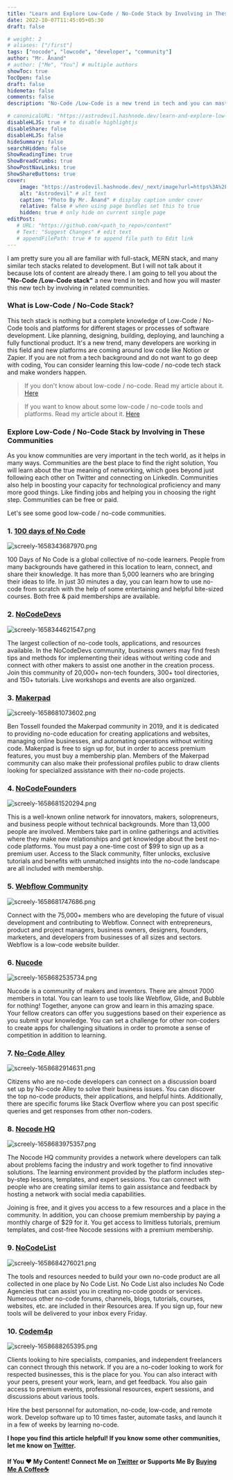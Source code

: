 ```yaml
---
title: "Learn and Explore Low-Code / No-Code Stack by Involving in These Communities"
date: 2022-10-07T11:45:05+05:30
draft: false

# weight: 2
# aliases: ["/first"]
tags: ["nocode", "lowcode", "developer", "community"]
author: "Mr. Ånand"
# author: ["Me", "You"] # multiple authors
showToc: true
TocOpen: false
draft: false
hidemeta: false
comments: false
description: "No-Code /Low-Code is a new trend in tech and you can master this new tech by involving in communities."

# canonicalURL: "https://astrodevil.hashnode.dev/learn-and-explore-low-code-no-code-stack-by-involving-in-these-communities"
disableHLJS: true # to disable highlightjs
disableShare: false
disableHLJS: false
hideSummary: false
searchHidden: false
ShowReadingTime: true
ShowBreadCrumbs: true
ShowPostNavLinks: true
ShowShareButtons: true
cover:
    image: "https://astrodevil.hashnode.dev/_next/image?url=https%3A%2F%2Fcdn.hashnode.com%2Fres%2Fhashnode%2Fimage%2Fupload%2Fv1661194155801%2FDgk_eSQ2f.png%3Fw%3D1600%26h%3D840%26fit%3Dcrop%26crop%3Dentropy%26auto%3Dcompress%2Cformat%26format%3Dwebp&w=3840&q=75" # image path/url
    alt: "Astrodevil" # alt text
    caption: "Photo By Mr. Ånand" # display caption under cover
    relative: false # when using page bundles set this to true
    hidden: true # only hide on current single page
editPost:
   # URL: "https://github.com/<path_to_repo>/content"
   # Text: "Suggest Changes" # edit text
   # appendFilePath: true # to append file path to Edit link
---
```


I am pretty sure you all are familiar with full-stack, MERN stack, and many similar tech stacks related to development. But I will not talk about it because lots of content are already there. I am going to tell you about the **"No-Code /Low-Code stack"** a new trend in tech and how you will master this new tech by involving in related communities.


### What is Low-Code / No-Code Stack?
This tech stack is nothing but a complete knowledge of Low-Code / No-Code tools and platforms for different stages or processes of software development. Like planning, designing, building, deploying, and launching a fully functional product. It's a new trend, many developers are working in this field and new platforms are coming around low code like Notion or Zapier. If you are not from a tech background and do not want to go deep with coding, You can consider learning this low-code / no-code tech stack and make wonders happen.

>If you don't know about low-code / no-code. Read my article about it. [Here](https://blog.flycode.com/say-no-to-coding-introduction-to-low-code-no-code)

>If you want to know about some low-code / no-code tools and platforms. Read my article about it. [Here](https://astrodevil.hashnode.dev/40-no-codelow-code-tools-and-resources-for-developers-in-2022)

### Explore Low-Code / No-Code Stack by Involving in These Communities
As you know communities are very important in the tech world, as it helps in many ways. Communities are the best place to find the right solution, You will learn about the true meaning of networking, which goes beyond just following each other on Twitter and connecting on LinkedIn. Communities also help in boosting your capacity for technological proficiency and many more good things. Like finding jobs and helping you in choosing the right step. Communities can be free or paid.

Let's see some good low-code / no-code communities.

### 1. [100 days of No Code](https://www.100daysofnocode.com/)

![screely-1658343687970.png](https://cdn.hashnode.com/res/hashnode/image/upload/v1658343702106/0ESyvsbwB.png)

100 Days of No Code is a global collective of no-code learners. People from many backgrounds have gathered in this location to learn, connect, and share their knowledge. It has more than 5,000 learners who are bringing their ideas to life. In just 30 minutes a day, you can learn how to use no-code from scratch with the help of some entertaining and helpful bite-sized courses. Both free & paid memberships are available.

### 2. [NoCodeDevs](https://www.nocodedevs.com/)

![screely-1658344621547.png](https://cdn.hashnode.com/res/hashnode/image/upload/v1658344630762/-EGrY86-R.png)

The largest collection of no-code tools, applications, and resources available. In the NoCodeDevs community, business owners may find fresh tips and methods for implementing their ideas without writing code and connect with other makers to assist one another in the creation process. Join this community of 20,000+ non-tech founders, 300+ tool directories, and 150+ tutorials. Live workshops and events are also organized.

### 3. [Makerpad](https://www.makerpad.co/)

![screely-1658681073602.png](https://cdn.hashnode.com/res/hashnode/image/upload/v1658681083559/M8tNPQuIi.png)

Ben Tossell founded the Makerpad community in 2019, and it is dedicated to providing no-code education for creating applications and websites, managing online businesses, and automating operations without writing code. Makerpad is free to sign up for, but in order to access premium features, you must buy a membership plan. Members of the Makerpad community can also make their professional profiles public to draw clients looking for specialized assistance with their no-code projects.

### 4. [NoCodeFounders](https://nocodefounders.com/)

![screely-1658681520294.png](https://cdn.hashnode.com/res/hashnode/image/upload/v1658681528172/pf4qwZEqD.png)

This is a well-known online network for innovators, makers, solopreneurs, and business people without technical backgrounds. More than 13,000 people are involved. Members take part in online gatherings and activities where they make new relationships and get knowledge about the best no-code platforms. You must pay a one-time cost of $99 to sign up as a premium user. Access to the Slack community, filter unlocks, exclusive tutorials and benefits with unmatched insights into the no-code landscape are all included with membership.

### 5. [Webflow Community](https://webflow.com/community)

![screely-1658681747686.png](https://cdn.hashnode.com/res/hashnode/image/upload/v1658681757620/JUGE94LtW.png)

Connect with the 75,000+ members who are developing the future of visual development and contributing to Webflow. Connect with entrepreneurs, product and project managers, business owners, designers, founders, marketers, and developers from businesses of all sizes and sectors. Webflow is a low-code website builder.

### 6. [Nucode](https://www.nucode.co/)

![screely-1658682535734.png](https://cdn.hashnode.com/res/hashnode/image/upload/v1658682616350/eeRNqFLVt.png)

Nucode is a community of makers and inventors. There are almost 7000 members in total. You can learn to use tools like Webflow, Glide, and Bubble for nothing! Together, anyone can grow and learn in this amazing space. Your fellow creators can offer you suggestions based on their experience as you submit your knowledge. You can set a challenge for other non-coders to create apps for challenging situations in order to promote a sense of competition in addition to learning.

### 7. [No-Code Alley](https://www.nocodealley.com/)

![screely-1658682914631.png](https://cdn.hashnode.com/res/hashnode/image/upload/v1658682924797/IBAXq-yzP.png)

Citizens who are no-code developers can connect on a discussion board set up by No-code Alley to solve their business issues. You can discover the top no-code products, their applications, and helpful hints. Additionally, there are specific forums like Stack Overflow where you can post specific queries and get responses from other non-coders.

### 8. [Nocode HQ](https://nocodehq.com/)

![screely-1658683975357.png](https://cdn.hashnode.com/res/hashnode/image/upload/v1658683982834/Ywz55tcXw.png)


The Nocode HQ community provides a network where developers can talk about problems facing the industry and work together to find innovative solutions. The learning environment provided by the platform includes step-by-step lessons, templates, and expert sessions. You can connect with people who are creating similar items to gain assistance and feedback by hosting a network with social media capabilities.

Joining is free, and it gives you access to a few resources and a place in the community. In addition, you can choose premium membership by paying a monthly charge of $29 for it. You get access to limitless tutorials, premium templates, and cost-free Nocode sessions with a premium membership.

### 9. [NoCodeList](https://nocodelist.co/)

![screely-1658684276021.png](https://cdn.hashnode.com/res/hashnode/image/upload/v1658684448037/kBO3wAG2R.png)

The tools and resources needed to build your own no-code product are all collected in one place by No Code List. No Code List also includes No Code Agencies that can assist you in creating no-code goods or services. Numerous other no-code forums, channels, blogs, tutorials, courses, websites, etc. are included in their Resources area. If you sign up, four new tools will be delivered to your inbox every Friday.

### 10. [Codem4p](https://codemap.io/)

![screely-1658688265395.png](https://cdn.hashnode.com/res/hashnode/image/upload/v1658688272649/gu0qrjCCQ.png)

Clients looking to hire specialists, companies, and independent freelancers can connect through this network. If you are a no-coder looking to work for respected businesses, this is the place for you. You can also interact with your peers, present your work, learn, and get feedback. You also gain access to premium events, professional resources, expert sessions, and discussions about various tools.

Hire the best personnel for automation, no-code, low-code, and remote work. Develop software up to 10 times faster, automate tasks, and launch it in a few of weeks by learning no-code.

**I hope you find this article helpful! If you know some other communities, let me know on [Twitter](https://mobile.twitter.com/Astrodevil_).**



#### If You ❤️ My Content! Connect Me on  [Twitter](https://mobile.twitter.com/Astrodevil_) or Supports Me By [Buying Me A Coffee☕](https://www.buymeacoffee.com/Astrodevil)


